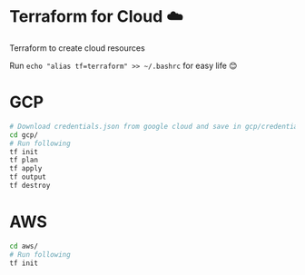# Terraform for Cloud ☁️
Terraform to create cloud resources

Run `echo "alias tf=terraform" >> ~/.bashrc` for easy life 😊

# GCP
```bash
# Download credentials.json from google cloud and save in gcp/credentials.json
cd gcp/
# Run following
tf init
tf plan
tf apply
tf output
tf destroy
```

# AWS
```bash
cd aws/
# Run following
tf init
```
